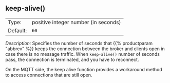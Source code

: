 ---
---
<!-- DISCLAIMER: This file is based on the syslog-ng Open Source Edition documentation https://github.com/balabit/syslog-ng-ose-guides/commit/2f4a52ee61d1ea9ad27cb4f3168b95408fddfdf2 and is used under the terms of The syslog-ng Open Source Edition Documentation License. The file has been modified by Axoflow. -->

## keep-alive()

|          |                                      |
| -------- | ------------------------------------ |
| Type:    | positive integer number (in seconds) |
| Default: | `60`                               |

*Description:* Specifies the number of seconds that {{% productparam "abbrev" %}} keeps the connection between the broker and clients open in case there is no message traffic. When `keep-alive()` number of seconds pass, the connection is terminated, and you have to reconnect.

On the MQTT side, the keep alive function provides a workaround method to access connections that are still open.


